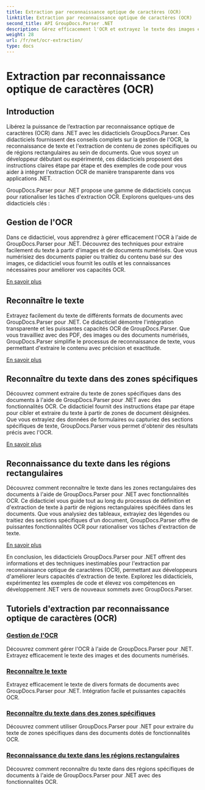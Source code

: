 ```yaml
---
title: Extraction par reconnaissance optique de caractères (OCR)
linktitle: Extraction par reconnaissance optique de caractères (OCR)
second_title: API GroupDocs.Parser .NET
description: Gérez efficacement l'OCR et extrayez le texte des images et des documents avec GroupDocs.Parser pour .NET. Améliorez vos capacités OCR dès aujourd'hui !
weight: 28
url: /fr/net/ocr-extraction/
type: docs
---
```

# Extraction par reconnaissance optique de caractères (OCR)


## Introduction

Libérez la puissance de l’extraction par reconnaissance optique de caractères (OCR) dans .NET avec les didacticiels GroupDocs.Parser. Ces didacticiels fournissent des conseils complets sur la gestion de l'OCR, la reconnaissance de texte et l'extraction de contenu de zones spécifiques ou de régions rectangulaires au sein de documents. Que vous soyez un développeur débutant ou expérimenté, ces didacticiels proposent des instructions claires étape par étape et des exemples de code pour vous aider à intégrer l'extraction OCR de manière transparente dans vos applications .NET.

GroupDocs.Parser pour .NET propose une gamme de didacticiels conçus pour rationaliser les tâches d'extraction OCR. Explorons quelques-uns des didacticiels clés :

## Gestion de l'OCR
Dans ce didacticiel, vous apprendrez à gérer efficacement l'OCR à l'aide de GroupDocs.Parser pour .NET. Découvrez des techniques pour extraire facilement du texte à partir d'images et de documents numérisés. Que vous numérisiez des documents papier ou traitiez du contenu basé sur des images, ce didacticiel vous fournit les outils et les connaissances nécessaires pour améliorer vos capacités OCR.

[En savoir plus](./handling-ocr/)

## Reconnaître le texte
Extrayez facilement du texte de différents formats de documents avec GroupDocs.Parser pour .NET. Ce didacticiel démontre l'intégration transparente et les puissantes capacités OCR de GroupDocs.Parser. Que vous travailliez avec des PDF, des images ou des documents numérisés, GroupDocs.Parser simplifie le processus de reconnaissance de texte, vous permettant d'extraire le contenu avec précision et exactitude.

[En savoir plus](./recognizing-text/)

## Reconnaître du texte dans des zones spécifiques
Découvrez comment extraire du texte de zones spécifiques dans des documents à l'aide de GroupDocs.Parser pour .NET avec des fonctionnalités OCR. Ce didacticiel fournit des instructions étape par étape pour cibler et extraire du texte à partir de zones de document désignées. Que vous extrayiez des données de formulaires ou capturiez des sections spécifiques de texte, GroupDocs.Parser vous permet d'obtenir des résultats précis avec l'OCR.

[En savoir plus](./recognizing-text-in-specific-areas/)

## Reconnaissance du texte dans les régions rectangulaires
Découvrez comment reconnaître le texte dans les zones rectangulaires des documents à l'aide de GroupDocs.Parser pour .NET avec fonctionnalités OCR. Ce didacticiel vous guide tout au long du processus de définition et d'extraction de texte à partir de régions rectangulaires spécifiées dans les documents. Que vous analysiez des tableaux, extrayiez des légendes ou traitiez des sections spécifiques d'un document, GroupDocs.Parser offre de puissantes fonctionnalités OCR pour rationaliser vos tâches d'extraction de texte.

[En savoir plus](./recognizing-text-in-rectangular-regions/)

En conclusion, les didacticiels GroupDocs.Parser pour .NET offrent des informations et des techniques inestimables pour l'extraction par reconnaissance optique de caractères (OCR), permettant aux développeurs d'améliorer leurs capacités d'extraction de texte. Explorez les didacticiels, expérimentez les exemples de code et élevez vos compétences en développement .NET vers de nouveaux sommets avec GroupDocs.Parser.
## Tutoriels d'extraction par reconnaissance optique de caractères (OCR)
### [Gestion de l'OCR](./handling-ocr/)
Découvrez comment gérer l'OCR à l'aide de GroupDocs.Parser pour .NET. Extrayez efficacement le texte des images et des documents numérisés.
### [Reconnaître le texte](./recognizing-text/)
Extrayez efficacement le texte de divers formats de documents avec GroupDocs.Parser pour .NET. Intégration facile et puissantes capacités OCR.
### [Reconnaître du texte dans des zones spécifiques](./recognizing-text-in-specific-areas/)
Découvrez comment utiliser GroupDocs.Parser pour .NET pour extraire du texte de zones spécifiques dans des documents dotés de fonctionnalités OCR.
### [Reconnaissance du texte dans les régions rectangulaires](./recognizing-text-in-rectangular-regions/)
Découvrez comment reconnaître du texte dans des régions spécifiques de documents à l'aide de GroupDocs.Parser pour .NET avec des fonctionnalités OCR.